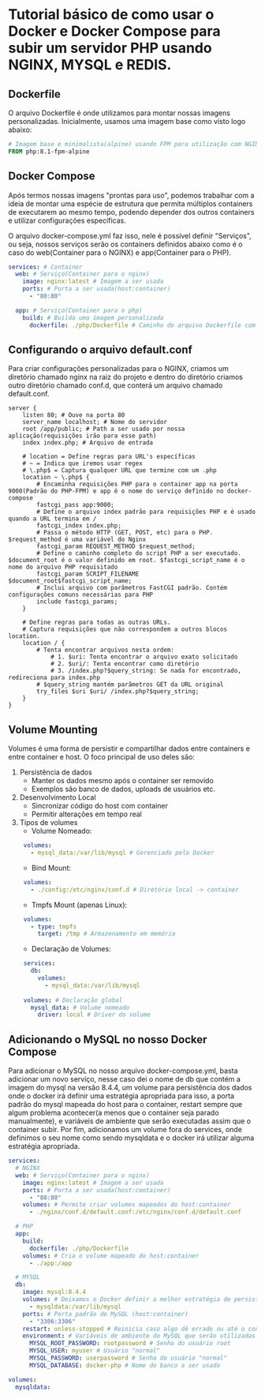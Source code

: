 # Tutorial básico de como usar o Docker e Docker Compose para subir um servidor PHP usando NGINX, MYSQL e REDIS.

## Dockerfile

O arquivo Dockerfile é onde utilizamos para montar nossas imagens personalizadas. Inicialmente, usamos uma imagem base como visto logo abaixo:

```dockerfile
# Imagem base e minimalista(alpine) usando FPM para utilização com NGINX.
FROM php:8.1-fpm-alpine
```

## Docker Compose

Após termos nossas imagens "prontas para uso", podemos trabalhar com a ideia de montar uma espécie de estrutura que 
permita múltiplos containers de executarem ao mesmo tempo, podendo depender dos outros containers e utilizar configurações específicas.

O arquivo docker-compose.yml faz isso, nele é possível definir "Serviços", ou seja, nossos serviços serão os containers definidos abaixo
como é o caso do web(Container para o NGINX) e app(Container para o PHP).

```yml
services: # Container 
  web: # Serviço(Container para o nginx)
    image: nginx:latest # Imagem a ser usada
    ports: # Porta a ser usada(host:container)
      - "80:80"

  app: # Serviço(Container para o php)
    build: # Builda uma imagem personalizada
      dockerfile: ./php/Dockerfile # Caminho do arquivo Dockerfile com a imagem personalizada

```

## Configurando o arquivo default.conf

Para criar configurações personalizadas para o NGINX, criamos um diretório chamado nginx na raiz do projeto e dentro do diretório
criamos outro diretório chamado conf.d, que conterá um arquivo chamado default.conf.

```nginx configuration
server {
    listen 80; # Ouve na porta 80
    server_name localhost; # Nome do servidor
    root /app/public; # Path a ser usado por nossa aplicação(requisições irão para esse path)
    index index.php; # Arquivo de entrada

    # location = Define regras para URL's específicas
    # ~ = Indica que iremos usar regex
    # \.php$ = Captura qualquer URL que termine com um .php
    location ~ \.php$ {
        # Encaminha requisições PHP para o container app na porta 9000(Padrão do PHP-FPM) e app é o nome do serviço definido no docker-compose
        fastcgi_pass app:9000;
        # Define o arquivo index padrão para requisições PHP e é usado quando a URL termina em /
        fastcgi_index index.php;
        # Passa o método HTTP (GET, POST, etc) para o PHP. $request_method é uma variável do Nginx
        fastcgi_param REQUEST_METHOD $request_method;
        # Define o caminho completo do script PHP a ser executado. $document_root é o valor definido em root. $fastcgi_script_name é o nome do arquivo PHP requisitado
        fastcgi_param SCRIPT_FILENAME $document_root$fastcgi_script_name;
        # Inclui arquivo com parâmetros FastCGI padrão. Contém configurações comuns necessárias para PHP
        include fastcgi_params;
    }

    # Define regras para todas as outras URLs.
    # Captura requisições que não correspondem a outros blocos location.
    location / {
        # Tenta encontrar arquivos nesta ordem:
            # 1. $uri: Tenta encontrar o arquivo exato solicitado
            # 2. $uri/: Tenta encontrar como diretório
            # 3. /index.php?$query_string: Se nada for encontrado, redireciona para index.php
        # $query_string mantém parâmetros GET da URL original
        try_files $uri $uri/ /index.php?$query_string;
    }
}
```

## Volume Mounting

Volumes é uma forma de persistir e compartilhar dados entre containers e entre container e host. O foco principal de uso deles são:

1. Persistência de dados
   - Manter os dados mesmo após o container ser removido
   - Exemplos são banco de dados, uploads de usuários etc.
2. Desenvolvimento Local
   - Sincronizar código do host com container
   - Permitir alterações em tempo real
3. Tipos de volumes
   - Volume Nomeado:
   ```yml
    volumes:
      - mysql_data:/var/lib/mysql # Gerenciado pelo Docker 
   ```
   - Bind Mount:
   ```yml
    volumes:
      - ./config:/etc/nginx/conf.d # Diretório local -> container
   ```
   - Tmpfs Mount (apenas Linux):
   ```yml
    volumes:
      - type: tmpfs
        target: /tmp # Armazenamento em memória
    ```
   - Declaração de Volumes:
   ```yml
    services:
      db:
        volumes:
          - mysql_data:/var/lib/mysql
    
    volumes: # Declaração global
      mysql_data: # Volume nomeado
        driver: local # Driver do volume
    ```
   
## Adicionando o MySQL no nosso Docker Compose

Para adicionar o MySQL no nosso arquivo docker-compose.yml, basta adicionar um novo serviço, nesse caso dei o nome de db
que contém a imagem do mysql na versão 8.4.4, um volume para persistência dos dados onde o docker irá definir uma estratégia
apropriada para isso, a porta padrão do mysql mapeada do host para o container, restart sempre que algum problema acontecer(a menos
que o container seja parado manualmente), e variáveis de ambiente que serão executadas assim que o container subir. Por fim, adicionamos
um volume fora do services, onde definimos o seu nome como sendo mysqldata e o docker irá utilizar alguma estratégia apropriada.

```yml
services:
  # NGINX
  web: # Serviço(Container para o nginx)
    image: nginx:latest # Imagem a ser usada
    ports: # Porta a ser usada(host:container)
      - "80:80"
    volumes: # Permite criar volumes mapeados do host:container
      - ./nginx/conf.d/default.conf:/etc/nginx/conf.d/default.conf

  # PHP
  app:
    build:
      dockerfile: ./php/Dockerfile
    volumes: # Cria o volume mapeado do host:container
      - ./app:/app

  # MYSQL
  db:
    image: mysql:8.4.4
    volumes: # Deixamos o Docker definir a melhor estratégia de persistência dos dados
      - mysqldata:/var/lib/mysql
    ports: # Porta padrão do MySQL (host:container)
      - "3306:3306"
    restart: unless-stopped # Reinicia caso algo dê errado ou até o container ser parado
    environment: # Variáveis de ambiente do MySQL que serão utilizadas quando o container for inicializado
      MYSQL_ROOT_PASSWORD: rootpassword # Senha do usuário root
      MYSQL_USER: myuser # Usuário "normal"
      MYSQL_PASSWORD: userpassword # Senha do usuário "normal"
      MYSQL_DATABASE: docker-php # Nome do banco a ser usado

volumes:
  mysqldata:
```